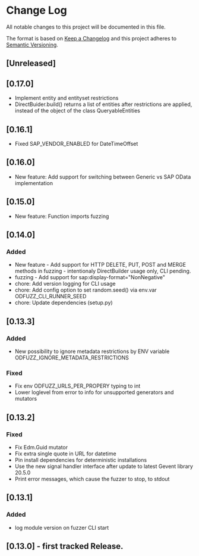 # Change Log
All notable changes to this project will be documented in this file.

The format is based on [Keep a Changelog](http://keepachangelog.com/)
and this project adheres to [Semantic Versioning](http://semver.org/).

## [Unreleased]

## [0.17.0]

-  Implement entity and entityset restrictions
-  DirectBuider.build() returns a list of entities after restrictions are applied, instead of the object of the class QueryableEntities  

## [0.16.1]

-  Fixed SAP_VENDOR_ENABLED for DateTimeOffset

## [0.16.0]

- New feature: Add support for switching between Generic vs SAP OData implementation 

## [0.15.0]

 - New feature: Function imports fuzzing

## [0.14.0]

### Added
- New feature - Add support for HTTP DELETE, PUT, POST and MERGE methods in fuzzing - intentionaly DirectBuilder usage only, CLI pending.
- fuzzing - Add support for sap:display-format="NonNegative"
- chore: Add version logging for CLI usage
- chore: Add config option to set random.seed() via env.var ODFUZZ_CLI_RUNNER_SEED
- chore: Update dependencies (setup.py)

## [0.13.3]

### Added
- New possibility to ignore metadata restrictions by ENV variable ODFUZZ_IGNORE_METADATA_RESTRICTIONS

### Fixed
 - Fix env ODFUZZ_URLS_PER_PROPERY typing to int
 - Lower loglevel from error to info for unsupported generators and mutators

## [0.13.2]

### Fixed

- Fix Edm.Guid mutator 
- Fix extra single quote in URL for datetime
- Pin install dependencies for deterministic installations
- Use the new signal handler interface after update to latest Gevent library 20.5.0
- Print error messages, which cause the fuzzer to stop, to stdout

## [0.13.1]

### Added
- log module version on fuzzer CLI start

## [0.13.0] - first tracked Release.
